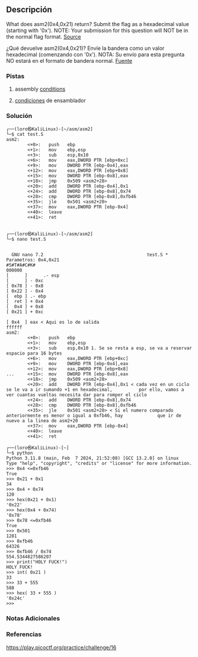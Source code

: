 ## Descripción
What does asm2(0x4,0x21) return? Submit the flag as a hexadecimal value (starting with '0x'). NOTE: Your submission for this question will NOT be in the normal flag format. [Source](https://jupiter.challenges.picoctf.org/static/7e3eb2f90200ac88126f62ceb4bc3948/test.S)

¿Qué devuelve asm2(0x4,0x21)? Envíe la bandera como un valor hexadecimal (comenzando con '0x'). NOTA: Su envío para esta pregunta NO estará en el formato de bandera normal. [Fuente](https://jupiter.challenges.picoctf.org/static/7e3eb2f90200ac88126f62ceb4bc3948/test.S)
### Pistas
1. assembly [conditions](https://www.tutorialspoint.com/assembly_programming/assembly_conditions.htm)

1. [condiciones](https://www.tutorialspoint.com/assembly_programming/assembly_conditions.htm) de ensamblador
### Solución
```
┌──(loro㉿KaliLinux)-[~/asm/asm2]
└─$ cat test.S
asm2:
        <+0>:   push   ebp
        <+1>:   mov    ebp,esp
        <+3>:   sub    esp,0x10
        <+6>:   mov    eax,DWORD PTR [ebp+0xc]
        <+9>:   mov    DWORD PTR [ebp-0x4],eax
        <+12>:  mov    eax,DWORD PTR [ebp+0x8]
        <+15>:  mov    DWORD PTR [ebp-0x8],eax
        <+18>:  jmp    0x509 <asm2+28>
        <+20>:  add    DWORD PTR [ebp-0x4],0x1
        <+24>:  add    DWORD PTR [ebp-0x8],0x74
        <+28>:  cmp    DWORD PTR [ebp-0x8],0xfb46
        <+35>:  jle    0x501 <asm2+20>
        <+37>:  mov    eax,DWORD PTR [ebp-0x4]
        <+40>:  leave  
        <+41>:  ret    

                                                                                                           
┌──(loro㉿KaliLinux)-[~/asm/asm2]
└─$ nano test.S


  GNU nano 7.2                                       test.S *                                              
Parametros: 0x4,0x21
#S#T#A#C#K#
000000  
[      ]      .- esp
[      ] - 0xc 
[ 0x78 ] - 0x8
[ 0x22 ] - 0x4
[  ebp ] .- ebp 
[  ret ] + 0x4  
[  0x4 ] + 0x8
[ 0x21 ] + 0xc

[ 0x4  ] eax < Aqui es lo de salida
ffffff
asm2: 
        <+0>:   push   ebp    
        <+1>:   mov    ebp,esp
        <+3>:   sub    esp,0x10 1. Se se resta a esp, se va a reservar espacio para 16 bytes
        <+6>:   mov    eax,DWORD PTR [ebp+0xc]
        <+9>:   mov    DWORD PTR [ebp-0x4],eax
        <+12>:  mov    eax,DWORD PTR [ebp+0x8]
...     <+15>:  mov    DWORD PTR [ebp-0x8],eax
        <+18>:  jmp    0x509 <asm2+28>
        <+20>:  add    DWORD PTR [ebp-0x4],0x1 < cada vez en un ciclo se le va a ir sumando +1 en hexadecimal,          por ello, vamos a ver cuantas vueltas necesita dar para romper el ciclo 
        <+24>:  add    DWORD PTR [ebp-0x8],0x74
        <+28>:  cmp    DWORD PTR [ebp-0x8],0xfb46
        <+35>:  jle    0x501 <asm2+20> < Si el numero comparado anteriormente es menor o igual a 0xfb46, hay             que ir de nuevo a la linea de asm2+20
        <+37>:  mov    eax,DWORD PTR [ebp-0x4]
        <+40>:  leave  
        <+41>:  ret    

┌──(loro㉿KaliLinux)-[~]
└─$ python
Python 3.11.8 (main, Feb  7 2024, 21:52:08) [GCC 13.2.0] on linux
Type "help", "copyright", "credits" or "license" for more information.
>>> 0x4 <=0xfb46
True
>>> 0x21 + 0x1
34
>>> 0x4 + 0x74
120
>>> hex(0x21 + 0x1)
'0x22'
>>> hex(0x4 + 0x74)
'0x78'
>>> 0x78 <=0xfb46
True
>>> 0x501
1281
>>> 0xfb46
64326
>>> 0xfb46 / 0x74
554.5344827586207
>>> print("HOLY FUCK!")
HOLY FUCK!
>>> int( 0x21 )
33
>>> 33 + 555
588
>>> hex( 33 + 555 )
'0x24c'
>>> 

```
### Notas Adicionales
### Referencias
https://play.picoctf.org/practice/challenge/16